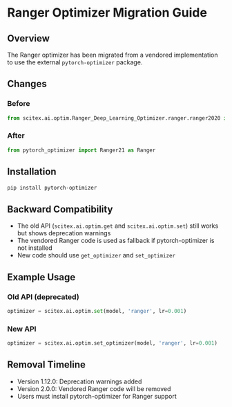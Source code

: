 # Ranger Optimizer Migration Guide

## Overview
The Ranger optimizer has been migrated from a vendored implementation to use the external `pytorch-optimizer` package.

## Changes

### Before
```python
from scitex.ai.optim.Ranger_Deep_Learning_Optimizer.ranger.ranger2020 import Ranger
```

### After
```python
from pytorch_optimizer import Ranger21 as Ranger
```

## Installation
```bash
pip install pytorch-optimizer
```

## Backward Compatibility
- The old API (`scitex.ai.optim.get` and `scitex.ai.optim.set`) still works but shows deprecation warnings
- The vendored Ranger code is used as fallback if pytorch-optimizer is not installed
- New code should use `get_optimizer` and `set_optimizer`

## Example Usage

### Old API (deprecated)
```python
optimizer = scitex.ai.optim.set(model, 'ranger', lr=0.001)
```

### New API
```python
optimizer = scitex.ai.optim.set_optimizer(model, 'ranger', lr=0.001)
```

## Removal Timeline
- Version 1.12.0: Deprecation warnings added
- Version 2.0.0: Vendored Ranger code will be removed
- Users must install pytorch-optimizer for Ranger support